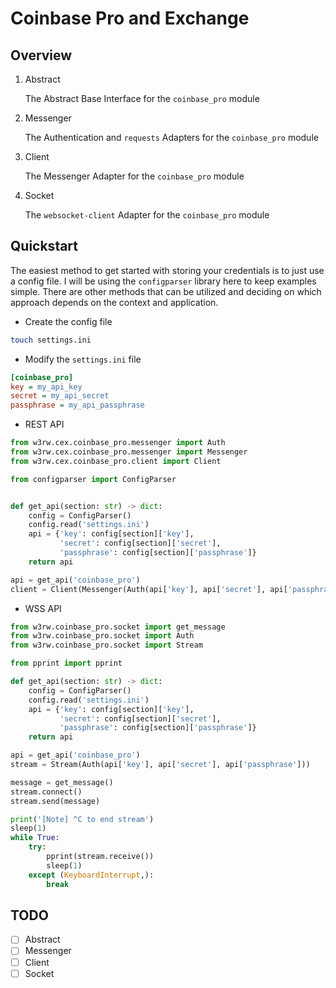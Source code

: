# Coinbase Pro and Exchange

## Overview

1. Abstract

    The Abstract Base Interface for the `coinbase_pro` module

2. Messenger

    The Authentication and `requests` Adapters for the `coinbase_pro` module

3. Client

    The Messenger Adapter for the `coinbase_pro` module

4. Socket

    The `websocket-client` Adapter for the `coinbase_pro` module


## Quickstart

The easiest method to get started with storing your credentials is to just use a config file.
I will be using the `configparser` library here to keep examples simple.
There are other methods that can be utilized and deciding on which approach depends on the context and application.

- Create the config file

```sh
touch settings.ini
```

- Modify the `settings.ini` file

```ini
[coinbase_pro]
key = my_api_key
secret = my_api_secret
passphrase = my_api_passphrase
```

- REST API

```python
from w3rw.cex.coinbase_pro.messenger import Auth
from w3rw.cex.coinbase_pro.messenger import Messenger
from w3rw.cex.coinbase_pro.client import Client

from configparser import ConfigParser


def get_api(section: str) -> dict:
    config = ConfigParser()
    config.read('settings.ini')
    api = {'key': config[section]['key'],
           'secret': config[section]['secret'],
           'passphrase': config[section]['passphrase']}
    return api

api = get_api('coinbase_pro')
client = Client(Messenger(Auth(api['key'], api['secret'], api['passphrase'])))
```

- WSS API

```python
from w3rw.coinbase_pro.socket import get_message
from w3rw.coinbase_pro.socket import Auth
from w3rw.coinbase_pro.socket import Stream

from pprint import pprint

def get_api(section: str) -> dict:
    config = ConfigParser()
    config.read('settings.ini')
    api = {'key': config[section]['key'],
           'secret': config[section]['secret'],
           'passphrase': config[section]['passphrase']}
    return api

api = get_api('coinbase_pro')
stream = Stream(Auth(api['key'], api['secret'], api['passphrase']))

message = get_message()
stream.connect()
stream.send(message)

print('[Note] ^C to end stream')
sleep(1)
while True:
    try:
        pprint(stream.receive())
        sleep(1)
    except (KeyboardInterrupt,):
        break
```

## TODO

- [ ] Abstract
- [ ] Messenger
- [ ] Client
- [ ] Socket
